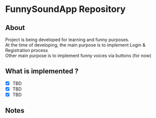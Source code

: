 # FunnySoundApp Repository

## About
Project is being developed for learning and funny purposes. </br>
At the time of developing, the main purpose is to implement Login & Registration process </br>
Other main purpose is to implement funny voices via buttons (for now) </br>

## What is implemented ?
 - [x] TBD
 - [x] TBD
 - [x] TBD

## Notes 

